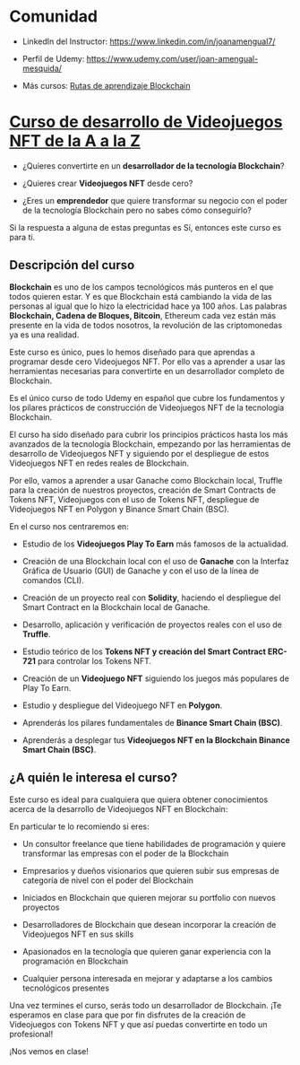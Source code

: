 # Comunidad  

* LinkedIn del Instructor: https://www.linkedin.com/in/joanamengual7/

* Perfil de Udemy: https://www.udemy.com/user/joan-amengual-mesquida/

* Más cursos: [Rutas de aprendizaje Blockchain](https://www.udemy.com/instructor/course/4397560/manage/goals/)

# [Curso de desarrollo de Videojuegos NFT de la A a la Z](https://www.udemy.com/instructor/course/4397560/manage/goals/)

* ¿Quieres convertirte en un **desarrollador de la tecnología Blockchain**?

* ¿Quieres crear **Videojuegos NFT** desde cero?

* ¿Eres un **emprendedor** que quiere transformar su negocio con el poder de la tecnología Blockchain pero no sabes cómo conseguirlo?

Si la respuesta a alguna de estas preguntas es Sí, entonces este curso es para ti.


## Descripción del curso 

**Blockchain** es uno de los campos tecnológicos más punteros en el que todos quieren estar. Y es que Blockchain está cambiando la vida de las personas al igual que lo hizo la electricidad hace ya 100 años. Las palabras **Blockchain, Cadena de Bloques, Bitcoin**, Ethereum cada vez están más presente en la vida de todos nosotros, la revolución de las criptomonedas ya es una realidad.

Este curso es único, pues lo hemos diseñado para que aprendas a programar desde cero Videojuegos NFT. Por ello vas a aprender a usar las herramientas necesarias para convertirte en un desarrollador completo de Blockchain.

Es el único curso de todo Udemy en español que cubre los fundamentos y los pilares prácticos de construcción de Videojuegos NFT de la tecnología Blockchain.

El curso ha sido diseñado para cubrir los principios prácticos hasta los más avanzados de la tecnología Blockchain, empezando por las herramientas de desarrollo de Videojuegos NFT y siguiendo por el despliegue de estos Videojuegos NFT en redes reales de Blockchain.

Por ello, vamos a aprender a usar Ganache como Blockchain local, Truffle para la creación de nuestros proyectos, creación de Smart Contracts de Tokens NFT, Videojuegos con el uso de Tokens NFT, despliegue de Videojuegos NFT en Polygon y Binance Smart Chain (BSC).

En el curso nos centraremos en:

* Estudio de los **Videojuegos Play To Earn** más famosos de la actualidad.

* Creación de una Blockchain local con el uso de **Ganache** con la Interfaz Gráfica de Usuario (GUI) de Ganache y con el uso de la línea de comandos (CLI).

* Creación de un proyecto real con **Solidity**, haciendo el despliegue del Smart Contract en la Blockchain local de Ganache.

* Desarrollo, aplicación y verificación de proyectos reales con el uso de **Truffle**.

* Estudio teórico de los **Tokens NFT y creación del Smart Contract ERC-721** para controlar los Tokens NFT.

* Creación de un **Videojuego NFT** siguiendo los juegos más populares de Play To Earn.

* Estudio y despliegue del Videojuego NFT en **Polygon**.

* Aprenderás los pilares fundamentales de **Binance Smart Chain (BSC)**.

* Aprenderás a desplegar tus **Videojuegos NFT en la Blockchain Binance Smart Chain (BSC)**.


## ¿A quién le interesa el curso?

Este curso es ideal para cualquiera que quiera obtener conocimientos acerca de la desarrollo de Videojuegos NFT en Blockchain:

En particular te lo recomiendo si eres:

- Un consultor freelance que tiene habilidades de programación y quiere transformar las empresas con el poder de la Blockchain

- Empresarios y dueños visionarios que quieren subir sus empresas de categoría de nivel con el poder del Blockchain

- Iniciados en Blockchain que quieren mejorar su portfolio con nuevos proyectos

- Desarrolladores de Blockchain que desean incorporar la creación de Videojuegos NFT en sus skills

- Apasionados en la tecnología que quieren ganar experiencia con la programación en Blockchain

- Cualquier persona interesada en mejorar y adaptarse a los cambios tecnológicos presentes

Una vez termines el curso, serás todo un desarrollador de Blockchain. ¡Te esperamos en clase para que por fin disfrutes de la creación de Videojuegos con Tokens NFT y que así puedas convertirte en todo un profesional!

¡Nos vemos en clase!